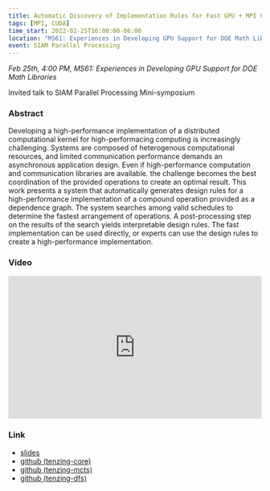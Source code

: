 ```yaml
---
title: Automatic Discovery of Implementation Rules for Fast GPU + MPI Operations
tags: [MPI, CUDA]
time_start: 2022-02-25T16:00:00-06:00
location: "MS61: Experiences in Developing GPU Support for DOE Math Libraries"
event: SIAM Parallel Processing
---
```


*Feb 25th, 4:00 PM, MS61: Experiences in Developing GPU Support for DOE Math Libraries*

Invited talk to SIAM Parallel Processing Mini-symposium

### Abstract

Developing a high-performance implementation of a distributed computational kernel for high-performacing computing is increasingly challenging. Systems are composed of heterogenous computational resources, and limited communication performance demands an asynchronous application design. Even if high-performance computation and communication libraries are available. the challenge becomes the best coordination of the provided operations to create an optimal result. This work presents a system that automatically generates design rules for a high-performance implementation of a compound operation provided as a dependence graph. The system searches among valid schedules to determine the fastest arrangement of operations. A post-processing step on the results of the search yields interpretable design rules. The fast implementation can be used directly, or experts can use the design rules to create a high-performance implementation.

### Video

<div style="padding:56.25% 0 0 0;position:relative;"><iframe src="https://player.vimeo.com/video/682527688?h=88d35e0542&amp;badge=0&amp;autopause=0&amp;player_id=0&amp;app_id=58479" frameborder="0" allow="autoplay; fullscreen; picture-in-picture" allowfullscreen style="position:absolute;top:0;left:0;width:100%;height:100%;" title="Automatic Discovery of Implementation Rules for Fast GPU + MPI Operations"></iframe></div><script src="https://player.vimeo.com/api/player.js"></script>

### Link

* [slides](/pdf/20220225_siampp.pdf)
* [github (tenzing-core)](https://github.com/sandialabs/tenzing-core)
* [github (tenzing-mcts)](https://github.com/sandialabs/tenzing-mcts)
* [github (tenzing-dfs)](https://github.com/sandialabs/tenzing-dfs)